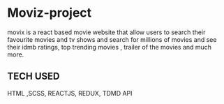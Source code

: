 # Moviz-project
movix is a react based movie website that allow users to search their favourite movies and tv shows and search for millions of movies and see their idmb ratings,  top trending movies , trailer of the movies and much more.

## TECH USED <br>
HTML ,SCSS, REACTJS, REDUX, TDMD API <br>

